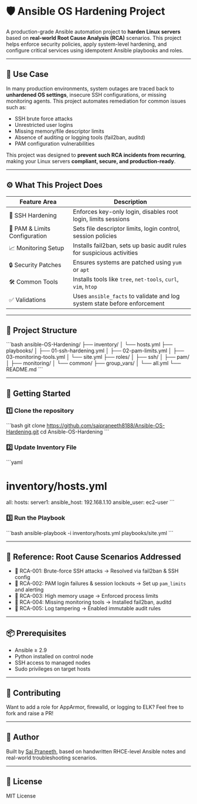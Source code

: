 # 🛡️ Ansible OS Hardening Project

A production-grade Ansible automation project to **harden Linux servers** based on **real-world Root Cause Analysis (RCA)** scenarios. This project helps enforce security policies, apply system-level hardening, and configure critical services using idempotent Ansible playbooks and roles.

---

## 📌 Use Case

In many production environments, system outages are traced back to **unhardened OS settings**, insecure SSH configurations, or missing monitoring agents. This project automates remediation for common issues such as:

- SSH brute force attacks
- Unrestricted user logins
- Missing memory/file descriptor limits
- Absence of auditing or logging tools (fail2ban, auditd)
- PAM configuration vulnerabilities

This project was designed to **prevent such RCA incidents from recurring**, making your Linux servers **compliant, secure, and production-ready**.

---

## ⚙️ What This Project Does

| Feature Area                     | Description                                                                 |
|----------------------------------|-----------------------------------------------------------------------------|
| 🔐 SSH Hardening                | Enforces key-only login, disables root login, limits sessions              |
| 👥 PAM & Limits Configuration  | Sets file descriptor limits, login control, session policies               |
| 📈 Monitoring Setup             | Installs fail2ban, sets up basic audit rules for suspicious activities     |
| 🔒 Security Patches            | Ensures systems are patched using `yum` or `apt`                           |
| 🛠️ Common Tools                | Installs tools like `tree`, `net-tools`, `curl`, `vim`, `htop`             |
| ✅ Validations                  | Uses `ansible_facts` to validate and log system state before enforcement   |

---

## 📂 Project Structure

\`\`\`bash
ansible-OS-Hardening/
├── inventory/
│   └── hosts.yml
├── playbooks/
│   ├── 01-ssh-hardening.yml
│   ├── 02-pam-limits.yml
│   ├── 03-monitoring-tools.yml
│   └── site.yml
├── roles/
│   ├── ssh/
│   ├── pam/
│   ├── monitoring/
│   └── common/
├── group_vars/
│   └── all.yml
└── README.md
\`\`\`

---

## 🚀 Getting Started

### 1️⃣ Clone the repository
\`\`\`bash
git clone https://github.com/saipraneeth8188/Ansible-OS-Hardening.git
cd Ansible-OS-Hardening
\`\`\`

### 2️⃣ Update Inventory File
\`\`\`yaml
# inventory/hosts.yml
all:
  hosts:
    server1:
      ansible_host: 192.168.1.10
      ansible_user: ec2-user
\`\`\`

### 3️⃣ Run the Playbook
\`\`\`bash
ansible-playbook -i inventory/hosts.yml playbooks/site.yml
\`\`\`

---

## 📘 Reference: Root Cause Scenarios Addressed

- 🐛 RCA-001: Brute-force SSH attacks → Resolved via fail2ban & SSH config
- 🐛 RCA-002: PAM login failures & session lockouts → Set up `pam_limits` and alerting
- 🐛 RCA-003: High memory usage → Enforced process limits
- 🐛 RCA-004: Missing monitoring tools → Installed fail2ban, auditd
- 🐛 RCA-005: Log tampering → Enabled immutable audit rules

---

## 📦 Prerequisites

- Ansible ≥ 2.9
- Python installed on control node
- SSH access to managed nodes
- Sudo privileges on target hosts

---

## 🤝 Contributing

Want to add a role for AppArmor, firewalld, or logging to ELK? Feel free to fork and raise a PR!

---

## 🧠 Author

Built by [Sai Praneeth](https://github.com/saipraneeth8188), based on handwritten RHCE-level Ansible notes and real-world troubleshooting scenarios.

---

## 📄 License

MIT License
